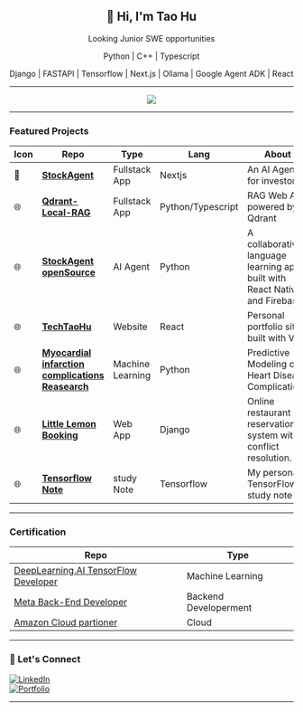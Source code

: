 <h2 align="center">👋 Hi, I'm Tao Hu</h2>
<div align="center">
    <p> Looking Junior SWE opportunities</p>
    <p> Python | C++ | Typescript </p>
    <p>Django | FASTAPI | Tensorflow | Next.js | Ollama | Google Agent ADK | React</p>
</div>

---


<p align="center">
    <img src="https://github-readme-stats.vercel.app/api?username=Talen-520&show_icons=true&theme=default&include_all_commits=true&count_private=true"  />
</p>

---

### Featured Projects

| Icon | Repo | Type | Lang | About | Note |
|------|------|------|------|-------|---------|
| 🔐 | [**StockAgent**](https://www.rabrisai.com/) | Fullstack App | Nextjs | An AI Agent for investor | Private |
| 🌐 | [**Qdrant-Local-RAG**](https://github.com/Talen-520/Qdrant-Local-RAG) | Fullstack App | Python/Typescript | RAG Web App powered by Qdrant |  |
| 🌐 | [**StockAgent openSource**](https://github.com/Talen-520/StockAgent) | AI Agent | Python | A collaborative language learning app built with React Native and Firebase |  |
| 🌐 | [**TechTaoHu**](https://dev.rabrisai.com/) | Website | React | Personal portfolio site built with Vite |  |
| 🌐 | [**Myocardial infarction complications Reasearch**](https://www.kaggle.com/code/taohu520/myocardial-infarction-complications) | Machine Learning | Python | Predictive Modeling of Heart Disease Complications |  |
| 🌐 | [**Little Lemon Booking**](https://github.com/Talen-520/littlelemon) | Web App | Django | Online restaurant reservation system with conflict resolution. |  |
| 🌐 | [**Tensorflow Note**](https://github.com/Talen-520/TensorFlow-MachineLearning-ComputerVision/tree/main/tensorflow-1-public) | study Note | Tensorflow | My personal TensorFlow study note |  |


---
### Certification
| Repo | Type | 
|------|------|
| [DeepLearning.AI TensorFlow Developer](https://www.coursera.org/account/accomplishments/professional-cert/JN6YURYEHD25) | Machine Learning |
| [Meta Back-End Developer](https://www.credly.com/badges/2366cc64-675f-4f23-a45e-ede187918c75/linked_in_profile)| Backend Developerment | 
|[Amazon Cloud partioner](https://www.credly.com/badges/4b3c22ba-439c-41ee-95cd-7b93dc72e519/linked_in_profile)| Cloud | 
---
### 🚀 Let's Connect

[![LinkedIn](https://img.shields.io/badge/LinkedIn-blue?style=for-the-badge&logo=linkedin)](https://www.linkedin.com/in/tao-hu-ny/)  
[![Portfolio](https://img.shields.io/badge/Portfolio-dev.rabrisai.com-informational?style=for-the-badge)](https://dev.rabrisai.com/)

---
